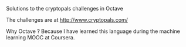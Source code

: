 Solutions to the cryptopals challenges in Octave

The challenges are at http://www.cryptopals.com/

Why Octave ? Because I have learned this language during the machine learning MOOC at Coursera.


